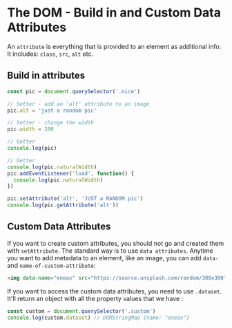 # The DOM - Build in and Custom Data Attributes

An `attribute` is everything that is provided to an element as additional info.
It includes: `class`, `src`, `alt` etc.

## Build in attributes

```js
const pic = document.querySelector('.nice')

// Setter - add an 'alt' attribute to an image
pic.alt = 'just a random pic'

// Setter - change the width
pic.width = 200

// Getter
console.log(pic)

// Getter
console.log(pic.naturalWidth)
pic.addEventListener('load', function() {
  console.log(pic.naturalWidth)
})

pic.setAttribute('alt', 'JUST a RANDOM pic')
console.log(pic.getAttribute('alt'))
```

## Custom Data Attributes

If you want to create custom attributes, you should not go and created them with `setAttribute`.
The standard way is to use `data attributes`.
Anytime you want to add metadata to an element, like an image, you can add `data-` and `name-of-custom-attribute`:

```html
<img data-name="eneax" src="https://source.unsplash.com/random/300x300" />
```

If you want to access the custom data attributes, you need to use `.dataset`.
It'll return an object with all the property values that we have :

```js
const custom = document.querySelector('.custom')
console.log(custom.dataset) // DOMStringMap {name: "eneax"}
```
